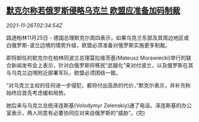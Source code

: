 <!--1637895662000-->
[默克尔称若俄罗斯侵略乌克兰 欧盟应准备加码制裁](https://cn.reuters.com/article/merkel-russia-ukraine-sanction-1126-idCNKBS2IB056)
------

<div><i>2021-11-26T02:34:54Z</i></div><p>路透柏林11月25日 - 德国总理默克尔周四表示，如果乌克兰东部及其周边地区或白俄罗斯-波兰边境的情势升级，欧盟必须准备对俄罗斯实施更多制裁。</p><p>即将卸任的默克尔在柏林同波兰总理莫拉维茨基(Mateusz Morawiecki)举行的联合新闻发布会上表示，针对白俄罗斯将移民“武器化”来对付波兰，以及俄罗斯在其与乌克兰边境附近部署军队，欧盟必须团结一致。</p><p>“对乌克兰主权的任何进一步侵犯，都将付出高昂的代价，”默克尔表示，并补充称始终应首先考虑缓和局势。</p><p>她后来与乌克兰总统泽连斯基(Volodymyr Zelenskiy)通了电话。泽连斯基的办公室表示，两人同意有必要协同应对来自俄罗斯的“威胁”。(完)</p>
